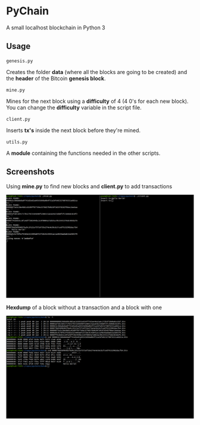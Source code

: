 # PyChain

A small localhost blockchain in Python 3

## Usage

```
genesis.py
```

Creates the folder __data__ (where all the blocks are going to be created) and the __header__ of the Bitcoin __genesis block__.

```
mine.py
```

Mines for the next block using a __difficulty__ of 4 (4 0's for each new block). You can change the __difficulty__ variable in the script file.

```
client.py
```

Inserts __tx's__ inside the next block before they're mined.

```
utils.py
```

A __module__ containing the functions needed in the other scripts.

## Screenshots

Using __mine.py__ to find new blocks and __client.py__ to add transactions

![Mining with client](https://raw.githubusercontent.com/PeaKend/pychain/master/example_images/mining.png)

__Hexdump__ of a block without a transaction and a block with one

![Hexdump of blocks](https://raw.githubusercontent.com/PeaKend/pychain/master/example_images/hexdump.png)

